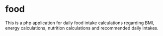 # food
This is a php application for daily food intake calculations regarding BMI, energy calculations, nutrition calculations and recommended daily intakes.
